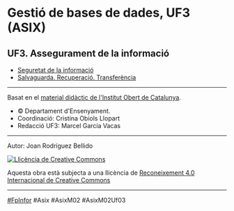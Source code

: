 Gestió de bases de dades, UF3 (ASIX)
====================================

UF3. Assegurament de la informació
----------------------

* [Seguretat de la informació](SeguretatDeLaInformacio.md)
* [Salvaguarda. Recuperació. Transferència](SalvaguardaRecuperacioTransferencia.md)

---
Basat en el [material didàctic de l'Institut Obert de Catalunya](https://ioc.xtec.cat/materials/FP/Materials/2251_ASIX/ASIX_2251_M02/web/html/index.html).
* © Departament d'Ensenyament.
* Coordinació: Cristina Obiols Llopart
* Redacció UF3: Marcel García Vacas

---

Autor: Joan Rodríguez Bellido

<a rel="license" href="http://creativecommons.org/licenses/by/4.0/"><img alt="Llicència de Creative Commons" style="border-width:0" src="https://i.creativecommons.org/l/by/4.0/88x31.png" /></a>

Aquesta obra està subjecta a una llicència de <a rel="license" href="http://creativecommons.org/licenses/by/4.0/">Reconeixement 4.0 Internacional de Creative Commons</a>

---

[#FpInfor](https://github.com/ProfesInformatica/FpInfor) #Asix #AsixM02 #AsixM02Uf03
